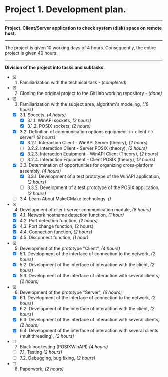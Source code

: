 # Project 1. Development plan.

----

**Project. Client/Server application to check system (disk) space on remote host.**

----

The project is given 10 working days of 4 hours. Consequently, the entire project is given 40 hours.

----

**Division of the project into tasks and subtasks.**
- [X] 1. Familiarization with the technical task - _(completed)_
- [X] 2. Cloning the original project to the GitHab working repository - _(done)_
- [X] 3. Familiarization with the subject area, algorithm's modeling, _(16 hours)_
    - [X] 3.1. Soccets, _(4 hours)_
	    - [X] 3.1.1. WinAPI sockets, _(2 hours)_
        - [X] 3.1.2. POSIX sockets, _(2 hours)_
     - [X] 3.2. Definition of communication options equipment <-> client <-> server? _(8 hours)_
         - [X] 3.2.1. Interaction Client - WinAPI Server (theory), _(2 hours)_
         - [ ] 3.2.2. Interaction Client - Server POSIX (theory), _(2 hours)_
         - [X] 3.2.3. Interaction Equipment - WinAPI Client (Theory), _(2 hours)_
         - [ ] 3.2.4. Interaction Equipment - Client POSIX (theory), _(2 hours)_
     - [X] 3.3. Determination of opportunities for organizing cross-platform assembly, _(4 hours)_
         - [X] 3.3.1. Development of a test prototype of the WinAPI application, _(2 hours)_
         - [ ] 3.3.2. Development of a test prototype of the POSIX application, _(2 hours)_
     - [ ] 3.4. Learn About MakeCMake technology. _()_
 - [X] 4. Development of client-server communication module, _(8 hours)_
     - [X] 4.1. Network hostname detection function, _(1 hour)_
     - [X] 4.2. Port detection function, _(2 hours)_
     - [X] 4.3. Port change function, (2 hours)_
     - [X] 4.4. Connection function, _(2 hours)_
     - [X] 4.5. Disconnect function, _(1 hour)_
 - [X] 5. Development of the prototype "Client", _(4 hours)_
     - [X] 5.1. Development of the interface of connection to the network, _(2 hours)_
     - [X] 5.2. Development of the interface of interaction with the client, _(2 hours)_
     - [X] 5.3. Development of the interface of interaction with several clients, _(2 hours)_
 - [X] 6. Development of the prototype "Server", _(6 hours)_
     - [X] 6.1. Development of the interface of connection to the network, _(2 hours)_
     - [X] 6.2. Development of the interface of interaction with the client, _(2 hours)_
     - [X] 6.3. Development of the interface of interaction with several clients, _(2 hours)_
     - [X] 6.4. Development of the interface of interaction with several clients (multithreading), _(2 hours)_
 - [ ] 7. Black box testing (POSIXWinAPI) _(4 hours)_
     - [ ] 7.1. Testing _(2 hours)_
     - [ ] 7.2. Debugging, bug fixing, _(2 hours)_
 - [ ] 8. Paperwork, _(2 hours)_
